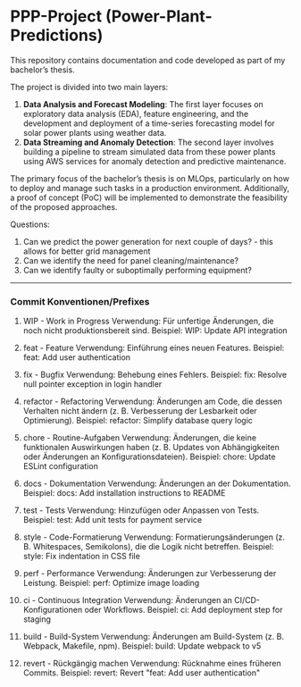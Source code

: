 # **PPP-Project** (Power-Plant-Predictions)

This repository contains documentation and code developed as part of my bachelor’s thesis.

The project is divided into two main layers:
1. **Data Analysis and Forecast Modeling**: The first layer focuses on exploratory data analysis (EDA), feature engineering, and the development and deployment of a time-series forecasting model for solar power plants using weather data.
2. **Data Streaming and Anomaly Detection**: The second layer involves building a pipeline to stream simulated data from these power plants using AWS services for anomaly detection and predictive maintenance.

The primary focus of the bachelor’s thesis is on MLOps, particularly on how to deploy and manage such tasks in a production environment. Additionally, a proof of concept (PoC) will be implemented to demonstrate the feasibility of the proposed approaches.

Questions:

1. Can we predict the power generation for next couple of days? - this allows for better grid management
2. Can we identify the need for panel cleaning/maintenance?
3. Can we identify faulty or suboptimally performing equipment?


---

### Commit Konventionen/Prefixes

1. WIP - Work in Progress
Verwendung: Für unfertige Änderungen, die noch nicht produktionsbereit sind.
Beispiel: WIP: Update API integration

2. feat - Feature
Verwendung: Einführung eines neuen Features.
Beispiel: feat: Add user authentication

3. fix - Bugfix
Verwendung: Behebung eines Fehlers.
Beispiel: fix: Resolve null pointer exception in login handler

4. refactor - Refactoring
Verwendung: Änderungen am Code, die dessen Verhalten nicht ändern (z. B. Verbesserung der Lesbarkeit oder Optimierung).
Beispiel: refactor: Simplify database query logic

5. chore - Routine-Aufgaben
Verwendung: Änderungen, die keine funktionalen Auswirkungen haben (z. B. Updates von Abhängigkeiten oder Änderungen an Konfigurationsdateien).
Beispiel: chore: Update ESLint configuration

6. docs - Dokumentation
Verwendung: Änderungen an der Dokumentation.
Beispiel: docs: Add installation instructions to README

7. test - Tests
Verwendung: Hinzufügen oder Anpassen von Tests.
Beispiel: test: Add unit tests for payment service

8. style - Code-Formatierung
Verwendung: Formatierungsänderungen (z. B. Whitespaces, Semikolons), die die Logik nicht betreffen.
Beispiel: style: Fix indentation in CSS file

9. perf - Performance
Verwendung: Änderungen zur Verbesserung der Leistung.
Beispiel: perf: Optimize image loading

10. ci - Continuous Integration
Verwendung: Änderungen an CI/CD-Konfigurationen oder Workflows.
Beispiel: ci: Add deployment step for staging

11. build - Build-System
Verwendung: Änderungen am Build-System (z. B. Webpack, Makefile, npm).
Beispiel: build: Update webpack to v5

12. revert - Rückgängig machen
Verwendung: Rücknahme eines früheren Commits.
Beispiel: revert: Revert "feat: Add user authentication"